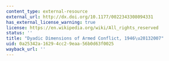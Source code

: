 ```yaml
---
content_type: external-resource
external_url: http://dx.doi.org/10.1177/0022343308094331
has_external_license_warning: true
license: https://en.wikipedia.org/wiki/All_rights_reserved
status: ''
title: "Dyadic Dimensions of Armed Conflict, 1946\u20132007"
uid: 0a25342a-1629-4cc2-9eaa-56b0d63f0025
wayback_url: ''
---
```

